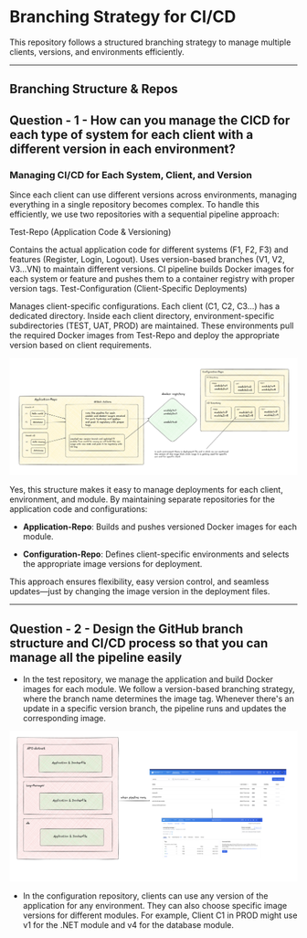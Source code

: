 # **Branching Strategy for CI/CD**

This repository follows a structured branching strategy to manage multiple clients, versions, and environments efficiently.

---

## **Branching Structure & Repos**

## Question - 1 - How can you manage the CICD for each type of system for each client with a different version in each environment? 

### Managing CI/CD for Each System, Client, and Version
Since each client can use different versions across environments, managing everything in a single repository becomes complex. To handle this efficiently, we use two repositories with a sequential pipeline approach:

Test-Repo (Application Code & Versioning)

Contains the actual application code for different systems (F1, F2, F3) and features (Register, Login, Logout).
Uses version-based branches (V1, V2, V3...VN) to maintain different versions.
CI pipeline builds Docker images for each system or feature and pushes them to a container registry with proper version tags.
Test-Configuration (Client-Specific Deployments)

Manages client-specific configurations.
Each client (C1, C2, C3...) has a dedicated directory.
Inside each client directory, environment-specific subdirectories (TEST, UAT, PROD) are maintained.
These environments pull the required Docker images from Test-Repo and deploy the appropriate version based on client requirements.

![alt text](image.png)

Yes, this structure makes it easy to manage deployments for each client, environment, and module. By maintaining separate repositories for the application code and configurations:

- **Application-Repo**: Builds and pushes versioned Docker images for each module.

- **Configuration-Repo**: Defines client-specific environments and selects the appropriate image versions for deployment.

This approach ensures flexibility, easy version control, and seamless updates—just by changing the image version in the deployment files.

---

## Question - 2 - Design the GitHub branch structure and CI/CD process so that you can manage all the pipeline easily 

- In the test repository, we manage the application and build Docker images for each module. We follow a version-based branching strategy, where the branch name determines the image tag. Whenever there's an update in a specific version branch, the pipeline runs and updates the corresponding image.

![alt text](images/image-2.png)

- In the configuration repository, clients can use any version of the application for any environment. They can also choose specific image versions for different modules. For example, Client C1 in PROD might use v1 for the .NET module and v4 for the database module.


